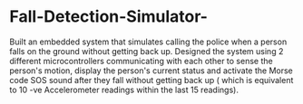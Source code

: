# Fall-Detection-Simulator-
Built an embedded system that simulates calling the police when a person falls on the ground without getting back up.
Designed the system using 2 different microcontrollers  communicating with each other to sense the person's motion, display the person's  current status and activate the Morse code SOS sound after they fall without getting back up ( which is equivalent to 10 -ve Accelerometer readings within the last 15 readings). 
